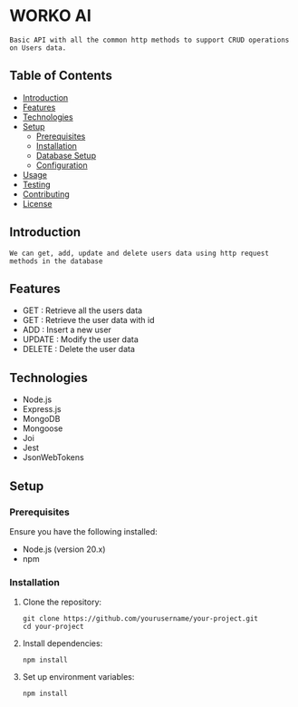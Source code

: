 # WORKO AI

    Basic API with all the common http methods to support CRUD operations on Users data.

## Table of Contents

- [Introduction](#introduction)
- [Features](#features)
- [Technologies](#technologies)
- [Setup](#setup)
  - [Prerequisites](#prerequisites)
  - [Installation](#installation)
  - [Database Setup](#database-setup)
  - [Configuration](#configuration)
- [Usage](#usage)
- [Testing](#testing)
- [Contributing](#contributing)
- [License](#license)

## Introduction

    We can get, add, update and delete users data using http request methods in the database

## Features

- GET : Retrieve all the users data
- GET : Retrieve the user data with id
- ADD : Insert a new user
- UPDATE : Modify the user data
- DELETE : Delete the user data

## Technologies

- Node.js
- Express.js
- MongoDB
- Mongoose
- Joi
- Jest
- JsonWebTokens

## Setup

### Prerequisites

Ensure you have the following installed:

- Node.js (version 20.x)
- npm

### Installation

1. Clone the repository:
   ```
   git clone https://github.com/yourusername/your-project.git
   cd your-project
   ```
2. Install dependencies:
   ```
   npm install
   ```
3. Set up environment variables:
   ```
   npm install
   ```
